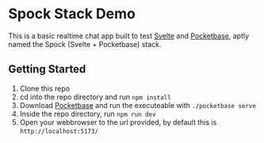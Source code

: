 # Spock Stack Demo

This is a basic realtime chat app built to test [Svelte](https://svelte.dev/) and [Pocketbase](https://pocketbase.io/), aptly named the Spock (Svelte + Pocketbase) stack.

## Getting Started

1. Clone this repo
2. cd into the repo directory and run `npm install`
3. Download [Pocketbase](https://pocketbase.io/) and run the executeable with `./pocketbase serve`
4. Inside the repo directory, run `npm run dev`
5. Open your webbrowser to the url provided, by default this is `http://localhost:5173/`
